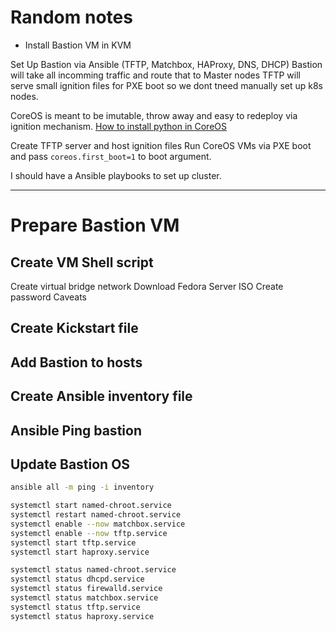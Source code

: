 # Random notes

- Install Bastion VM in KVM

Set Up Bastion via Ansible (TFTP, Matchbox, HAProxy, DNS, DHCP)
Bastion will take all incomming traffic and route that to Master nodes
TFTP will serve small ignition files for PXE boot so we dont tneed manually set up k8s nodes.

CoreOS is meant to be imutable, throw away and easy to redeploy via ignition mechanism.
[How to install python in CoreOS](https://www.reddit.com/r/coreos/comments/8kc8wm/how_to_install_python_on_coreos_under_core_user/)

Create TFTP server and host ignition files
Run CoreOS VMs via PXE boot and pass `coreos.first_boot=1` to boot argument.

I should have a Ansible playbooks to set up cluster.


----------------

# Prepare Bastion VM

## Create VM Shell script

Create virtual bridge network
Download Fedora Server ISO
Create password
Caveats

## Create Kickstart file

## Add Bastion to hosts

## Create Ansible inventory file

## Ansible Ping bastion

## Update Bastion OS

```sh
ansible all -m ping -i inventory
```

```sh
systemctl start named-chroot.service
systemctl restart named-chroot.service
systemctl enable --now matchbox.service
systemctl enable --now tftp.service
systemctl start tftp.service
systemctl start haproxy.service

systemctl status named-chroot.service
systemctl status dhcpd.service
systemctl status firewalld.service
systemctl status matchbox.service
systemctl status tftp.service
systemctl status haproxy.service
```



